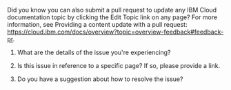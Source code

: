 Did you know you can also submit a pull request to update any IBM Cloud documentation topic by clicking the Edit Topic link on any page? For more information, see Providing a content update with a pull request: https://cloud.ibm.com/docs/overview?topic=overview-feedback#feedback-pr.

1. What are the details of the issue you're experiencing?

2. Is this issue in reference to a specific page? If so, please provide a link.

3. Do you have a suggestion about how to resolve the issue?
